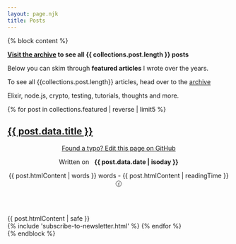 ```yaml
---
layout: page.njk
title: Posts
---
```


{% block content %}

<b><a href="/archive/" class="cta">Visit the archive</a> to see all {{ collections.post.length }} posts</b>


<div class="alert">
  <p>
    Below you can skim through <b>featured articles</b> I wrote over the years.
  </p>
  <p>
    To see all {{collections.post.length}} articles, head over to the <a href="/archive">archive</a>
  </p>
  <p>
    Elixir, node.js, crypto, testing, tutorials, thoughts and more.
  </p>
</div>


<div class="posts">
{% for post in collections.featured | reverse | limit5 %}
  <article class="mt5">
    <h1 class="title"><a href="{{ post.url }}">{{ post.data.title }}</a></h1>
    <header>
      <p class="no-mobile">
        <a target="_blank" rel="noreferrer" href="https://github.com/christian-fei/christian-fei.github.io/edit/master/{{ post.relativeSource }}">Found a typo? Edit this page on GitHub</a>
      </p>
      <p>
        Written on &nbsp; <b>{{ post.data.date | isoday }}</b>
      </p>
      <p>
        {{ post.htmlContent | words }} words - {{ post.htmlContent | readingTime }} 🕜
      </p>
    </header>
    <div class="main-content">{{ post.htmlContent | safe }}</div>
  </article>
  {% include 'subscribe-to-newsletter.html' %}
{% endfor %}
</div>
{% endblock %}
